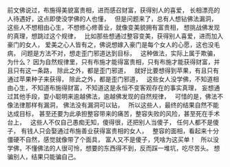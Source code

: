 前文佛说过，布施得美貌富贵相，进而感召财富，获得别人的喜爱，
长相漂亮的人待遇好，这点即使没学佛的人也懂，
&nbsp;
但是问题来了，总有人想钻佛法漏洞，
这些人不想相由心生，不想修心修善业，就像变美貌拥有富贵相，
想挑战佛发现的真理，想跳过这个规律，
&nbsp;
比如那些想通过整容变美，获得别人喜爱，进而加入豪门的女人，
爱美之心人皆有之，佛说想嫁入豪门是每个女人的心愿，这也没毛病，
问题是方法不对，想走歪门邪道达到目标，
&nbsp;
这种做法，实际上属于欺骗，
为什么？
因为自然规律里，只有布施才能得富贵相，只有布施才能获得财富，并且只有这一条路，
除此之外，都是歪门邪道，
&nbsp;
就好比要想得到苹果，有且只有通过苹果种子来获得，
除此之外，都是歪门邪道，
&nbsp;
这些女人没学佛，不知道相由心生，不知道布施得财富，不知道这是永恒不变客观存在的事实真理，
妄想通过其他手段，耍小聪明来逾越佛法，逾越佛发现的自然规律，
&nbsp;
可惜的是，佛法不像法律那样有漏洞，
佛法没有漏洞可以钻，
&nbsp;
所以这些人，最终的结果自然不能达成目标，
甚至还要为此承担整容带来的痛苦，整容失败的风险，甚至死在手术台上，
&nbsp;
这些人不仅自己愚痴无知，傻得很，还把别人当傻子，
任何人都不是傻子，
有钱人只会娶通过布施善业获得富贵相的女人，
&nbsp;
整容的面相，看起来十分僵硬不自然，感觉就像带了个面具，
富人又不是傻子，凭啥为这买单！
&nbsp;
所以没学佛，不懂佛法的人很可怜，想要的东西得不到，反而踩一堆坑，吃尽苦头。
想骗别人，结果只能骗自己。


